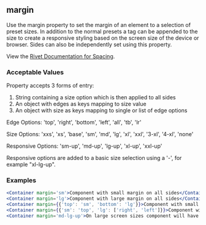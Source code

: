 ## margin
Use the margin property to set the margin of an element to a selection of preset sizes.  In addition to the normal presets a tag can be appended to the size to create a responsive styling based on the screen size of the device or browser.  Sides can also be independently set using this property.

View the [Rivet Documentation for Spacing](https://rivet.iu.edu/utilities/spacing/).

### Acceptable Values

Property accepts 3 forms of entry:

1. String containing a size option which is then applied to all sides
2. An object with edges as keys mapping to size value 
3. An object with size as keys mapping to single or list of edge options

Edge Options: 'top', 'right', 'bottom', 'left', 'all', 'tb', 'lr'

Size Options: 'xxs', 'xs', 'base', 'sm', 'md', 'lg', 'xl', 'xxl', '3-xl', '4-xl', 'none'

Responsive Options: 'sm-up', 'md-up', 'lg-up', 'xl-up', 'xxl-up'

Responsive options are added to a basic size selection using a '-', for example "xl-lg-up".

### Examples
```jsx
<Container margin='sm'>Component with small margin on all sides</Container>
<Container margin='lg'>Component with large margin on all sides</Container>
<Container margin={{'top': 'sm', 'bottom': 'lg'}}>Component with small amount of margin on top, large amount at bottom and none on the sides</Container>
<Container margin={{'sm': 'top', 'lg': ['right', 'left']}}>Component with small amount of margin on top, none at bottom and large amount on the sides</Container>
<Container margin='md-lg-up'>On large screen sizes component will have medium margin on all sides </Container>
```